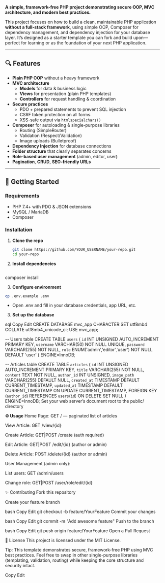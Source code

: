 
**A simple, framework-free PHP project demonstrating secure OOP, MVC architecture, and modern best practices.**

This project focuses on how to build a clean, maintainable PHP application **without a full-stack framework**, using simple OOP, Composer for dependency management, and dependency injection for your database layer. It’s designed as a starter template you can fork and build upon—perfect for learning or as the foundation of your next PHP application.

---

## 🔍 Features

- **Plain PHP OOP** without a heavy framework  
- **MVC architecture**  
  - **Models** for data & business logic  
  - **Views** for presentation (plain PHP templates)  
  - **Controllers** for request handling & coordination  
- **Secure practices**  
  - PDO + prepared statements to prevent SQL injection  
  - CSRF token protection on all forms  
  - XSS-safe output via `htmlspecialchars()`  
- **Composer** for autoloading & single-purpose libraries  
  - Routing (SimpleRouter)  
  - Validation (Respect/Validation)  
  - Image uploads (Bulletproof)  
- **Dependency Injection** for database connections  
- **Folder structure** that clearly separates concerns  
- **Role-based user management** (admin, editor, user)  
- **Pagination**, **CRUD**, **SEO-friendly URLs**

---

## 🚀 Getting Started

### Requirements

- PHP 7.4+ with PDO & JSON extensions  
- MySQL / MariaDB  
- Composer  

### Installation

1. **Clone the repo**  
   ```bash
   git clone https://github.com/YOUR_USERNAME/your-repo.git
   cd your-repo
2. **Install dependencies**

   ```bash
composer install

3. **Configure environment**

```bash
cp .env.example .env
```
- Open .env and fill in your database credentials, app URL, etc.

3. **Set up the database**

sql
Copy
Edit
CREATE DATABASE mvc_app CHARACTER SET utf8mb4 COLLATE utf8mb4_unicode_ci;
USE mvc_app;

-- Users table
CREATE TABLE `users` (
  `id` INT UNSIGNED AUTO_INCREMENT PRIMARY KEY,
  `username` VARCHAR(50) NOT NULL UNIQUE,
  `password` VARCHAR(255) NOT NULL,
  `role` ENUM('admin','editor','user') NOT NULL DEFAULT 'user'
) ENGINE=InnoDB;

-- Articles table
CREATE TABLE `articles` (
  `id` INT UNSIGNED AUTO_INCREMENT PRIMARY KEY,
  `title` VARCHAR(255) NOT NULL,
  `content` TEXT NOT NULL,
  `author_id` INT UNSIGNED,
  `image_path` VARCHAR(255) DEFAULT NULL,
  `created_at` TIMESTAMP DEFAULT CURRENT_TIMESTAMP,
  `updated_at` TIMESTAMP DEFAULT CURRENT_TIMESTAMP ON UPDATE CURRENT_TIMESTAMP,
  FOREIGN KEY (`author_id`) REFERENCES `users`(`id`) ON DELETE SET NULL
) ENGINE=InnoDB;
Set your web server’s document root to the public/ directory

**⚙️ Usage**
Home Page: GET / — paginated list of articles

View Article: GET /view/{id}

Create Article: GET|POST /create (auth required)

Edit Article: GET|POST /edit/{id} (author or admin)

Delete Article: POST /delete/{id} (author or admin)

User Management (admin only):

List users: GET /admin/users

Change role: GET|POST /user/role/edit/{id}

✨ Contributing
Fork this repository

Create your feature branch

bash
Copy
Edit
git checkout -b feature/YourFeature
Commit your changes

bash
Copy
Edit
git commit -m "Add awesome feature"
Push to the branch

bash
Copy
Edit
git push origin feature/YourFeature
Open a Pull Request

📄 License
This project is licensed under the MIT License.

Tip: This template demonstrates secure, framework-free PHP using MVC best practices. Feel free to swap in other single-purpose libraries (templating, validation, routing) while keeping the core structure and security intact.

Copy
Edit
